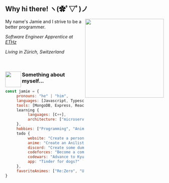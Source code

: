 <h2>Why hi there! ヽ(✿ﾟ▽ﾟ)ノ</h2>

<img align='right' src="https://media1.tenor.com/images/bb3c7292d3c2e75ba4b51ec15bb9bf3b/tenor.gif?itemid=17227125" width="250">

My name's Jamie and I strive to be a better programmer.

<em>Software Engineer Apprentice at <a href="https://ethz.ch/de.html">ETHz</a></em>

<em>Living in Zürich, Switzerland</em>

<br>

### <img align='left' src="https://media.giphy.com/media/mTs11L9uuyGiI/giphy.gif" width="50"> Something about myself...

```javascript
const jamie = {
     pronouns: "he" | "him",
     languages: [Javascript, Typescript, Java, HTML, CSS, Python],
     tools: [MongoDB, Express, React, Vue, Node, Spring Boot, SCSS, JSP],
     learning {
          languages: [C++],
          architecture: ["microservices", "design patterns"]
     },
     hobbies: ["Programming", "Anime", "Gaming", "Sketching", "Jogging"],
     todo {
          website: "Create a personalised website with an integrated Javascript CMS",
          anime: "Create an Anilist bot that automatically tracks your read mangas",
          discord: "Create some dumb discord bot, idk",
          codeforces: "Become a competitive programmer",
          codewars: "Advance to Kyu 5",
          app: "Tinder for dogs?"
     },
     favoriteAnimes: ["Re:Zero", "Uchuu Senkan Yamato 2199", "Shinsekai Yori", "Baka to Test to Shoukanjuu", "Steins;Gate", "Tengen Toppa Gurren Lagann", "World Torigga"]
}
```

<!--
**NectoJ/NectoJ** is a ✨ _special_ ✨ repository because its `README.md` (this file) appears on your GitHub profile.

Here are some ideas to get you started:

- 🔭 I’m currently working on ...
- 🌱 I’m currently learning ...
- 👯 I’m looking to collaborate on ...
- 🤔 I’m looking for help with ...
- 💬 Ask me about ...
- 📫 How to reach me: ... 
- 😄 Pronouns: ...
- ⚡ Fun fact: ...
-->
